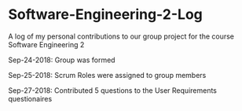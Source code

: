 # Software-Engineering-2-Log
A log of my personal contributions to our group project for the course Software Engineering 2

Sep-24-2018: Group was formed

Sep-25-2018: Scrum Roles were assigned to group members

Sep-27-2018: Contributed 5 questions to the User Requirements questionaires

